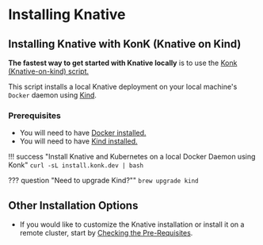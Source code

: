 # Installing Knative


## Installing Knative with KonK (Knative on Kind)
**The fastest way to get started with Knative locally** is to use the <a href= "https://konk.dev" target="blank_">Konk (Knative-on-kind) script.</a>

This script installs a local Knative deployment on your local machine's `Docker` daemon using [Kind](https://kind.sigs.k8s.io/).

### Prerequisites
- You will need to have [Docker installed.](https://docs.docker.com/get-docker/)
- You will need to have [Kind installed.](https://kind.sigs.k8s.io/docs/user/quick-start/)

!!! success "Install Knative and Kubernetes on a local Docker Daemon using Konk"
    ```
    curl -sL install.konk.dev | bash
    ```

??? question "Need to upgrade Kind?""
    ```
    brew upgrade kind
    ```
## Other Installation Options
  - If you would like to customize the Knative installation or install it on a remote cluster, start by [Checking the Pre-Requisites](./install/prerequisites.md).
